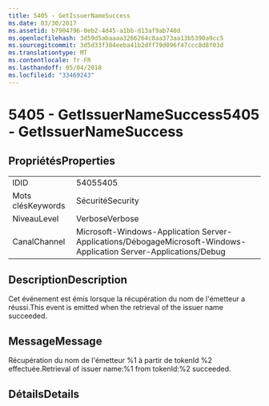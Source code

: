 ```yaml
---
title: 5405 - GetIssuerNameSuccess
ms.date: 03/30/2017
ms.assetid: b7904796-0eb2-4d45-a1bb-d13af9ab740d
ms.openlocfilehash: 3d59d5abaaaa3266264c8aa373aa13b5390a9cc5
ms.sourcegitcommit: 3d5d33f384eeba41b2dff79d096f47ccc8d8f03d
ms.translationtype: MT
ms.contentlocale: fr-FR
ms.lasthandoff: 05/04/2018
ms.locfileid: "33469243"
---
```

# <a name="5405---getissuernamesuccess"></a><span data-ttu-id="0325b-102">5405 - GetIssuerNameSuccess</span><span class="sxs-lookup"><span data-stu-id="0325b-102">5405 - GetIssuerNameSuccess</span></span>
## <a name="properties"></a><span data-ttu-id="0325b-103">Propriétés</span><span class="sxs-lookup"><span data-stu-id="0325b-103">Properties</span></span>  
  
|||  
|-|-|  
|<span data-ttu-id="0325b-104">ID</span><span class="sxs-lookup"><span data-stu-id="0325b-104">ID</span></span>|<span data-ttu-id="0325b-105">5405</span><span class="sxs-lookup"><span data-stu-id="0325b-105">5405</span></span>|  
|<span data-ttu-id="0325b-106">Mots clés</span><span class="sxs-lookup"><span data-stu-id="0325b-106">Keywords</span></span>|<span data-ttu-id="0325b-107">Sécurité</span><span class="sxs-lookup"><span data-stu-id="0325b-107">Security</span></span>|  
|<span data-ttu-id="0325b-108">Niveau</span><span class="sxs-lookup"><span data-stu-id="0325b-108">Level</span></span>|<span data-ttu-id="0325b-109">Verbose</span><span class="sxs-lookup"><span data-stu-id="0325b-109">Verbose</span></span>|  
|<span data-ttu-id="0325b-110">Canal</span><span class="sxs-lookup"><span data-stu-id="0325b-110">Channel</span></span>|<span data-ttu-id="0325b-111">Microsoft-Windows-Application Server-Applications/Débogage</span><span class="sxs-lookup"><span data-stu-id="0325b-111">Microsoft-Windows-Application Server-Applications/Debug</span></span>|  
  
## <a name="description"></a><span data-ttu-id="0325b-112">Description</span><span class="sxs-lookup"><span data-stu-id="0325b-112">Description</span></span>  
 <span data-ttu-id="0325b-113">Cet événement est émis lorsque la récupération du nom de l'émetteur a réussi.</span><span class="sxs-lookup"><span data-stu-id="0325b-113">This event is emitted when the retrieval of the issuer name succeeded.</span></span>  
  
## <a name="message"></a><span data-ttu-id="0325b-114">Message</span><span class="sxs-lookup"><span data-stu-id="0325b-114">Message</span></span>  
 <span data-ttu-id="0325b-115">Récupération du nom de l'émetteur %1 à partir de tokenId %2 effectuée.</span><span class="sxs-lookup"><span data-stu-id="0325b-115">Retrieval of issuer name:%1 from tokenId:%2 succeeded.</span></span>  
  
## <a name="details"></a><span data-ttu-id="0325b-116">Détails</span><span class="sxs-lookup"><span data-stu-id="0325b-116">Details</span></span>
